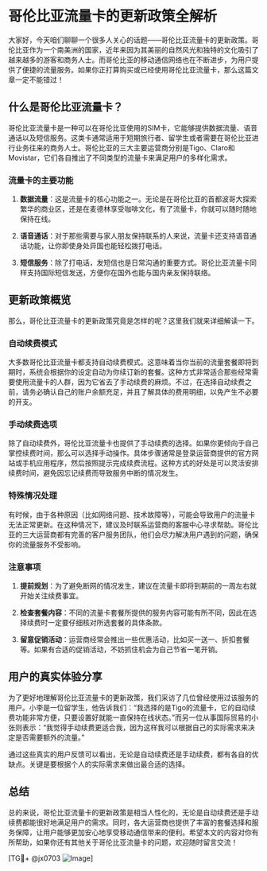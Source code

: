 # 哥伦比亚流量卡的更新政策全解析

大家好，今天咱们聊聊一个很多人关心的话题——哥伦比亚流量卡的更新政策。哥伦比亚作为一个南美洲的国家，近年来因为其美丽的自然风光和独特的文化吸引了越来越多的游客和商务人士。而哥伦比亚的移动通信网络也在不断进步，为用户提供了便捷的流量服务。如果你正打算购买或已经使用哥伦比亚流量卡，那么这篇文章一定不能错过！

## 什么是哥伦比亚流量卡？

哥伦比亚流量卡是一种可以在哥伦比亚使用的SIM卡，它能够提供数据流量、语音通话以及短信服务。这类卡通常适用于短期旅行者、留学生或者需要在哥伦比亚进行业务往来的商务人士。哥伦比亚的三大主要运营商分别是Tigo、Claro和Movistar，它们各自推出了不同类型的流量卡来满足用户的多样化需求。

### 流量卡的主要功能

1. **数据流量**：这是流量卡的核心功能之一。无论是在哥伦比亚的首都波哥大探索繁华的商业区，还是在麦德林享受咖啡文化，有了流量卡，你就可以随时随地保持在线。
   
2. **语音通话**：对于那些需要与家人朋友保持联系的人来说，流量卡还支持语音通话功能，让你即使身处异国也能轻松拨打电话。

3. **短信服务**：除了打电话，发短信也是日常沟通的重要方式。哥伦比亚流量卡同样支持国际短信发送，方便你在国外也能与国内亲友保持联络。

## 更新政策概览

那么，哥伦比亚流量卡的更新政策究竟是怎样的呢？这里我们就来详细解读一下。

### 自动续费模式

大多数哥伦比亚流量卡都支持自动续费模式。这意味着当你当前的流量套餐即将到期时，系统会根据你的设定自动为你续订新的套餐。这种方式非常适合那些经常需要使用流量卡的人群，因为它省去了手动续费的麻烦。不过，在选择自动续费之前，请务必确认自己的账户余额充足，并且了解具体的费用明细，以免产生不必要的开支。

### 手动续费选项

除了自动续费外，哥伦比亚流量卡也提供了手动续费的选择。如果你更倾向于自己掌控续费时间，那么可以选择手动操作。具体步骤通常是登录运营商提供的官方网站或手机应用程序，然后按照提示完成续费流程。这种方式的好处是可以灵活安排续费时间，避免因忘记续费而导致服务中断的情况发生。

### 特殊情况处理

有时候，由于各种原因（比如网络问题、技术故障等），可能会导致用户的流量卡无法正常更新。在这种情况下，建议及时联系运营商的客服中心寻求帮助。哥伦比亚的三大运营商都有完善的客户服务团队，他们会尽力解决用户遇到的问题，确保你的流量服务不受影响。

### 注意事项

1. **提前规划**：为了避免断网的情况发生，建议在流量卡即将到期前的一周左右就开始关注续费事宜。
   
2. **检查套餐内容**：不同的流量卡套餐所提供的服务内容可能有所不同，因此在选择续费时一定要仔细核对所选套餐的具体条款。

3. **留意促销活动**：运营商经常会推出一些优惠活动，比如买一送一、折扣套餐等。如果有合适的促销活动，不妨抓住机会为自己节省一笔开销。

## 用户的真实体验分享

为了更好地理解哥伦比亚流量卡的更新政策，我们采访了几位曾经使用过该服务的用户。小李是一位留学生，他告诉我们：“我选择的是Tigo的流量卡，它的自动续费功能非常方便，只要设置好就能一直保持在线状态。”而另一位从事国际贸易的小张则表示：“我觉得手动续费更适合我，因为这样我可以根据自己的实际需求来决定是否需要额外的流量。”

通过这些真实的用户反馈可以看出，无论是自动续费还是手动续费，都有各自的优缺点。关键是要根据个人的实际需求来做出最合适的选择。

## 总结

总的来说，哥伦比亚流量卡的更新政策是相当人性化的，无论是自动续费还是手动续费都能很好地满足用户的需求。同时，各大运营商也提供了丰富的套餐选择和服务保障，让用户能够更加安心地享受移动通信带来的便利。希望本文的内容对你有所帮助，如果你还有其他关于哥伦比亚流量卡的问题，欢迎随时留言交流！

[TG💪+ @jx0703 ![Image](https://github.com/user-attachments/assets/dbca1d08-cadb-493c-b0ec-ad6f7a83f270)]